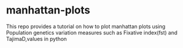 # manhattan-plots
This repo provides a tutorial on how to plot manhattan plots using Population genetics variation measures such as Fixative index(fst) and TajimaD,values in python
